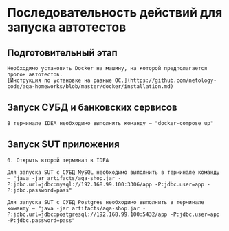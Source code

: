 # Последовательность действий для запуска автотестов

## Подготовительный этап

    Необходимо установить Docker на машину, на которой предполагается прогон автотестов. 
    [Инструкция по установке на разные ОС.](https://github.com/netology-code/aqa-homeworks/blob/master/docker/installation.md)

## Запуск СУБД и банковских сервисов

    В терминале IDEA необходимо выполнить команду — "docker-compose up"

## Запуск SUT приложения

    0. Открыть второй терминал в IDEA
    
    Для запуска SUT с СУБД MySQL необходимо выполнить в терминале команду — "java -jar artifacts/aqa-shop.jar -P:jdbc.url=jdbc:mysql://192.168.99.100:3306/app -P:jdbc.user=app -P:jdbc.password=pass"

    Для запуска SUT с СУБД Postgres необходимо выполнить в терминале команду — "java -jar artifacts/aqa-shop.jar -P:jdbc.url=jdbc:postgresql://192.168.99.100:5432/app -P:jdbc.user=app -P:jdbc.password=pass"